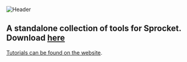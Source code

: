 ![Header](https://user-images.githubusercontent.com/45431685/200118287-3d0485f1-e960-40f1-9ad1-35f4189f6b5f.png)

## A standalone collection of tools for Sprocket. Download [here](https://github.com/ArgoreOfficial/SPETS/releases/latest/)

[Tutorials can be found on the website](https://argoreofficial.github.io/SPETS/tutorials/).
